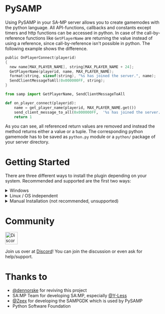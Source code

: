 # PySAMP
Using PySAMP in your SA-MP server allows you to create gamemodes with the python language. All API-functions, callbacks and constants except timers and http functions can be accessed in python.
In case of the call-by-reference functions like ```GetPlayerName``` are returning the value instead of using a reference, since call-by-reference isn't possible in python.
The following example shows the difference.

```C
public OnPlayerConnect(playerid)
{
  new name[MAX_PLAYER_NAME], string[MAX_PLAYER_NAME + 24];
  GetPlayerName(playerid, name, MAX_PLAYER_NAME);
  format(string, sizeof(string), "%s has joined the server.", name);
  SendClientMessageToAll(0x000000FF, string);
}
```

```python
from samp import GetPlayerName, SendClientMessageToAll

def on_player_connect(playerid):
    name = get_player_name(playerid, MAX_PLAYER_NAME.get())
    send_client_message_to_all(0x000000FF,  '%s has joined the server.'.format(name))
    return 1
```
 
As you can see, all referenced return values are removed and instead the method returns either a value or a tuple.
The corresponding python gamemode has to be saved as `python.py` module or a `python/` package of your server directory.


# Getting Started

There are three different ways to install the plugin depending on your system. Recommended and supported are the first two ways:

<details>
  <summary>Windows<br></summary>

  <hr>
Using PySAMP on a Windows machine is fairly easy. You can either run it in docker, or follow the steps below to run it natively in windows.

## Install correct python version
Follow our instructions <a href="https://github.com/pysamp/PySAMP/wiki/How-to-get-started-with-python-3.9.7-on-Windows/">here</a> in order to install <b>32 bit</b> Python, matching the version in the DLL name you downloaded. As of 2.0.1, this should be version 3.9.7. 64-bit or any other version will not work, and the plugin will not load.<br>

## Make a python module
The plugin will look for a module named `python` in your server root. That means you can either create `python.py` or `python/__init__.py`.

## Server.cfg details
1. Add `PySAMP.dll` to your `server.cfg` on the `plugins` line.
2. OPTIONAL: add an empty gamemode to the `gamemodes` line. For example, use `bare` which is a default, empty gamemode. Please note that this is not mandatory and you are able to run both a pawn and a python gamemode alongside each other just fine. However if you start from zero, we strongly recommend you to not mix, as it gives you much better control over your gamemode.
  <hr>
</details>

<details>
  <summary>Linux / OS independent<br></summary>

  <hr>

## Run using docker
### Requirements
- Docker 20.10.0 or greater. Previous versions may work, but they are not tested. Read more [here](https://docs.docker.com/engine/install/) how to install docker on your specific Linux Distribution
- Your user needs to be added to the docker group

### How to get started?
With our docker setup, you can run your entire SA-MP server inside a docker container. Under `/docker/data` you will find a 0.3.7 server root folder as you would recognise it. Our docker setup builds the container, generates the PySAMP runtime / plugin, and afterwards uses the `/docker/data` directory to start up a SA-MP server for you.


1. If you haven't already, please clone the latest main branch of the [repository](https://github.com/habecker/PySAMP/tree/main).  You can clone the repository to your server using `git clone https://github.com/habecker/PySAMP.git`
2. Proceed to the `/docker` folder inside the repo, here you can find the docker-related files. Inspect the files if you need to know what they do in detail.
3. Next up, let us make the bash-scripts executable by running `chmod +x *.sh` inside the `/docker` folder.
4. From the same folder (`/docker`), run the SA-MP server by running `./run.sh`, and gently wait for the process to complete. This will build the docker container and start your server.

### Default actions and notes
- If there are no existing `/docker/data` directory, it will be created. SA-MP server version 0.3.7-R2-1  will be downloaded and installed.
- If there is no gamemode in `/docker/data/gamemodes`, the docker container will put one there to get the server started. If you have defined a different gamemode in `/docker/data/server.cfg`, this file will not be loaded.
- The [Crashdetect](https://github.com/Zeex/samp-plugin-crashdetect) plugin is added automatically, unless it already exists.
- Server starts at port 7777 and it is exposed at port 7777. If you change the port in the `/docker/data/server.cfg`, you will also need to change the docker arguments in `/docker/run.sh`. For example, if you want to run on port 8888, the last line should contain `-p 8888:8888/udp` instead of `-p 7777:7777/udp`.

  <hr>
</details>

<details>
  <summary>Manual Installation (not recommended, unsupported)<br></summary>
  <hr>
  1. Install Python 3.9.7 (32 bit version is <b>required</b>)
  1. Copy the PySAMP.so to the plugins directory of your server
  1. Copy `/docker/server/empty.py` to your server directory, renamed as `python.py`
  <hr>
</details>

# Community
<img src="https://pics.ducky.rocks/images/2019/12/10/imaged9f253a7387d8393.th.png" alt="Discord Logo" width="40"/>

Join us over at [Discord](https://discord.gg/puw5VeQtbx)! You can join the discussion or even ask for help/support.

# Thanks to
- [@dennorske](https://github.com/dennorske) for reviving this project
- SA:MP Team for developing SA:MP, especially [@Y-Less](https://github.com/Y-Less)
- [@Zeex](https://github.com/Zeex) for developing the SAMPGDK which is used by PySAMP
- Python Software Foundation

